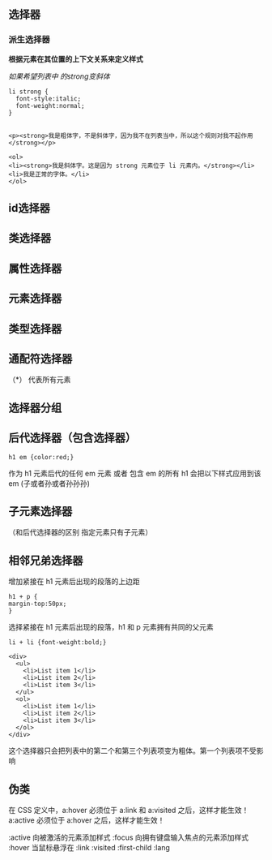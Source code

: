 ## 选择器
### 派生选择器
**根据元素在其位置的上下文关系来定义样式**

*如果希望列表中 的strong变斜体*
```
li strong {
  font-style:italic;
  font-weight:normal;
}


<p><strong>我是粗体字，不是斜体字，因为我不在列表当中，所以这个规则对我不起作用</strong></p>

<ol>
<li><strong>我是斜体字。这是因为 strong 元素位于 li 元素内。</strong></li>
<li>我是正常的字体。</li>
</ol>
```

##  id选择器

##  类选择器

## 属性选择器



## 元素选择器

## 类型选择器

## 通配符选择器
   （*） 代表所有元素

## 选择器分组

## 后代选择器（包含选择器）
```
h1 em {color:red;}
```
作为 h1 元素后代的任何 em 元素   或者
包含 em 的所有 h1 会把以下样式应用到该 em
(子或者孙或者孙孙孙)

## 子元素选择器
（和后代选择器的区别 指定元素只有子元素）
## 相邻兄弟选择器

增加紧接在 h1 元素后出现的段落的上边距
```
h1 + p {
margin-top:50px;
}
```
选择紧接在 h1 元素后出现的段落，h1 和 p 元素拥有共同的父元素

```
li + li {font-weight:bold;}

<div>
  <ul>
    <li>List item 1</li>
    <li>List item 2</li>
    <li>List item 3</li>
  </ul>
  <ol>
    <li>List item 1</li>
    <li>List item 2</li>
    <li>List item 3</li>
  </ol>
</div>
```
这个选择器只会把列表中的第二个和第三个列表项变为粗体。第一个列表项不受影响

## 伪类
在 CSS 定义中，a:hover 必须位于 a:link 和 a:visited 之后，这样才能生效！
a:active 必须位于 a:hover 之后，这样才能生效！

:active   向被激活的元素添加样式
:focus  向拥有键盘输入焦点的元素添加样式
:hover  当鼠标悬浮在
:link
:visited
:first-child
:lang





